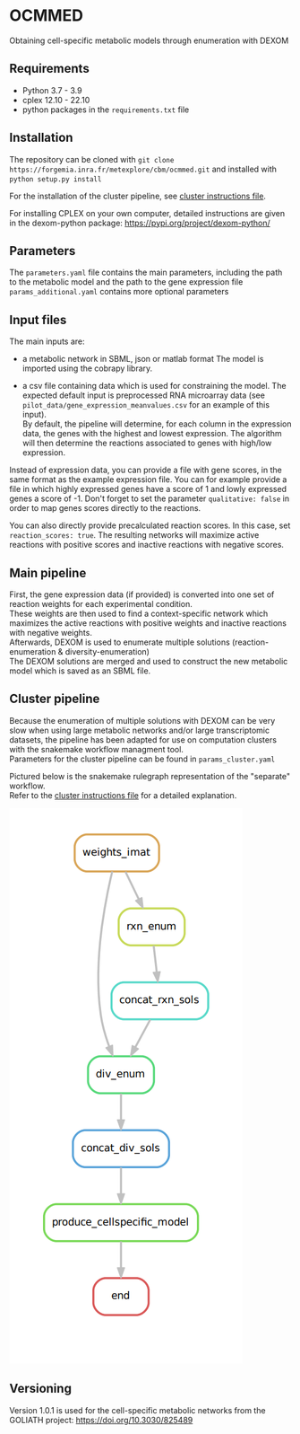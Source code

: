 # OCMMED
Obtaining cell-specific metabolic models through enumeration with DEXOM

## Requirements
- Python 3.7 - 3.9
- cplex 12.10 - 22.10
- python packages in the `requirements.txt` file

## Installation
The repository can be cloned with `git clone https://forgemia.inra.fr/metexplore/cbm/ocmmed.git` and installed with `python setup.py install`

For the installation of the cluster pipeline, see [cluster instructions file](cluster_instructions.md).

For installing CPLEX on your own computer, detailed instructions are given in the dexom-python package: https://pypi.org/project/dexom-python/  

## Parameters
The `parameters.yaml` file contains the main parameters, including the path to the metabolic model and the path to the gene expression file  
`params_additional.yaml` contains more optional parameters

## Input files
The main inputs are:  
- a metabolic network in SBML, json or matlab format
The model is imported using the cobrapy library.

- a csv file containing data which is used for constraining the model.
The expected default input is preprocessed RNA microarray data (see `pilot_data/gene_expression_meanvalues.csv` for an example of this input).  
By default, the pipeline will determine, for each column in the expression data, the genes with the highest and lowest expression. The algorithm will then determine the reactions associated to genes with high/low expression.  

Instead of expression data, you can provide a file with gene scores, in the same format as the example expression file. You can for example provide a file in which highly expressed genes have a score of 1 and lowly expressed genes a score of -1. Don't forget to set the parameter `qualitative: false` in order to map genes scores directly to the reactions.

You can also directly provide precalculated reaction scores. In this case, set `reaction_scores: true`. The resulting networks will maximize active reactions with positive scores and inactive reactions with negative scores.

## Main pipeline
First, the gene expression data (if provided) is converted into one set of reaction weights for each experimental condition.  
These weights are then used to find a context-specific network which maximizes the active reactions with positive weights and inactive reactions with negative weights.  
Afterwards, DEXOM is used to enumerate multiple solutions (reaction-enumeration & diversity-enumeration)  
The DEXOM solutions are merged and used to construct the new metabolic model which is saved as an SBML file.

## Cluster pipeline
Because the enumeration of multiple solutions with DEXOM can be very slow when using large metabolic networks and/or large transcriptomic datasets, the pipeline has been adapted for use on computation clusters with the snakemake workflow managment tool.  
Parameters for the cluster pipeline can be found in `params_cluster.yaml`  

Pictured below is the snakemake rulegraph representation of the "separate" workflow.  
Refer to the [cluster instructions file](cluster_instructions.md) for a detailed explanation.  

![rulegraph](rulegraph.png)

## Versioning
Version 1.0.1 is used for the cell-specific metabolic networks from the GOLIATH project: https://doi.org/10.3030/825489
